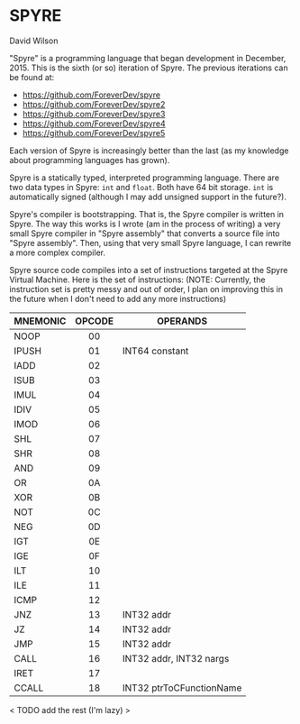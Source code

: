 # SPYRE
David Wilson

"Spyre" is a programming language that began development in December, 2015.  This is
the sixth (or so) iteration of Spyre.  The previous iterations can be found at:
+ https://github.com/ForeverDev/spyre
+ https://github.com/ForeverDev/spyre2
+ https://github.com/ForeverDev/spyre3
+ https://github.com/ForeverDev/spyre4
+ https://github.com/ForeverDev/spyre5

Each version of Spyre is increasingly better than the last (as my knowledge about
programming languages has grown).  

Spyre is a statically typed, interpreted programming language.  There are two
data types in Spyre: `int` and `float`.  Both have 64 bit storage.  `int` is
automatically signed (although I may add unsigned support in the future?).

Spyre's compiler is bootstrapping.  That is, the Spyre compiler is written 
in Spyre.  The way this works is I wrote (am in the process of writing) 
a very small Spyre compiler in "Spyre assembly" that converts a source file 
into "Spyre assembly".  Then, using that very small Spyre language, I can 
rewrite a more complex compiler.

Spyre source code compiles into a set of instructions targeted at the Spyre
Virtual Machine.  Here is the set of instructions: (NOTE: Currently, the 
instruction set is pretty messy and out of order, I plan on improving this
in the future when I don't need to add any more instructions)

MNEMONIC	| OPCODE	| OPERANDS  
----------- |:---------:| --------  
NOOP		| 00		|		    
IPUSH		| 01		| INT64	constant
IADD		| 02		|
ISUB		| 03		|
IMUL		| 04		|
IDIV		| 05		|
IMOD		| 06		|
SHL			| 07		|
SHR			| 08		|
AND			| 09		|
OR			| 0A		|
XOR			| 0B		|
NOT			| 0C		|
NEG			| 0D		|
IGT			| 0E		|
IGE			| 0F		|
ILT			| 10		|
ILE			| 11		|
ICMP		| 12		|
JNZ			| 13		| INT32 addr
JZ			| 14		| INT32 addr
JMP			| 15		| INT32 addr
CALL		| 16		| INT32 addr, INT32 nargs
IRET		| 17		| 
CCALL		| 18		| INT32 ptrToCFunctionName
< TODO add the rest (I'm lazy) >
